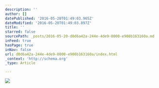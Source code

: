 ```yaml
---
description: ''
author: []
datePublished: '2016-05-20T01:49:03.965Z'
dateModified: '2016-05-20T01:49:03.897Z'
title: ''
starred: false
sourcePath: _posts/2016-05-20-d0d6a42a-244e-4de9-8000-e908b163160a.md
inFeed: true
hasPage: true
inNav: false
url: d0d6a42a-244e-4de9-8000-e908b163160a/index.html
_context: 'http://schema.org'
_type: Article

---
```

![](https://the-grid-user-content.s3-us-west-2.amazonaws.com/4bc750dc-067e-432c-86db-b4cabfb9d66e.jpg)